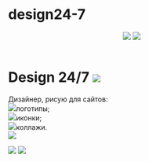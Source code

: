 # design24-7
<html>
    <body>
    <head>
            <title>Design24/7</title>
            <link rel="stylesheet" href="style.css"/>
        </head>
        <header>
            <img class="icons" src="/uploads/2020/12/painter-161318_1280_0_1606929818.png"/>
            <img src="/uploads/2020/12/watercolour-4116355_1280%201_0_1606929771.png">
        </header>
        <main>
            <h1>Design 24/7 <img class="icons" src="/uploads/2020/12/smiley-559124_1280_0_1606930190.png"/></h1>
            <p>Дизайнер, рисую для сайтов:<br/>
                <img class="marker" src="/uploads/2020/12/Group%201%20(1)_0_1606931792.png"/>логотипы;<br/>
                <img class="marker" src="/uploads/2020/12/Group%201%20(1)_0_1606931792.png"/>иконки;<br/>
                <img class="marker" src="/uploads/2020/12/Group%201%20(1)_0_1606931792.png"/>коллажи.<br/>
            <img src="/uploads/2020/12/splatter-303249_1280%201_0_1606930441.png"/></p>
        </main>
        <footer>
            <a href=""><img class="icons" src="/uploads/2020/12/instagram-3288419_1280%201_0_1606932144.png"/></a>
            <a href=""><img class="icons" src="/uploads/2020/12/Whats%20App_0_1606932493.png"/></a>
        </footer>
    </body>
</html>
